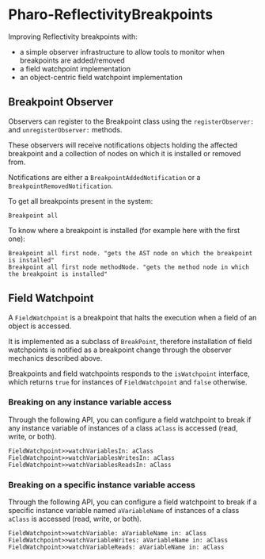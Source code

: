 # Pharo-ReflectivityBreakpoints
Improving Reflectivity breakpoints with:
- a simple observer infrastructure to allow tools to monitor when breakpoints are added/removed
- a field watchpoint implementation
- an object-centric field watchpoint implementation

## Breakpoint Observer

Observers can register to the Breakpoint class using the `registerObserver:` and `unregisterObserver:` methods.

These observers will receive notifications objects holding the affected breakpoint and a collection of nodes on which it is installed or removed from.

Notifications are either a `BreakpointAddedNotification` or a `BreakpointRemovedNotification`.

To get all breakpoints present in the system: 
```Smalltalk
Breakpoint all
```

To know where a breakpoint is installed (for example here with the first one): 
```Smalltalk
Breakpoint all first node. "gets the AST node on which the breakpoint is installed"
Breakpoint all first node methodNode. "gets the method node in which the breakpoint is installed"
```
## Field Watchpoint

A `FieldWatchpoint` is a breakpoint that halts the execution when a field of an object is accessed.

It is implemented as a subclass of `BreakPoint`, therefore installation of field watchpoints is notified as a breakpoint change through the observer mechanics described above.

Breakpoints and field watchpoints responds to the `isWatchpoint` interface, which returns `true` for instances of `FieldWatchpoint` and `false` otherwise.


### Breaking on any instance variable access

Through the following API, you can configure a field watchpoint to break if any instance variable of instances of a class `aClass` is accessed (read, write, or both).

```Smalltalk
FieldWatchpoint>>watchVariablesIn: aClass 
FieldWatchpoint>>watchVariablesWritesIn: aClass 
FieldWatchpoint>>watchVariablesReadsIn: aClass 
```

### Breaking on a specific instance variable access

Through the following API, you can configure a field watchpoint to break if a specific instance variable named `aVariableName` of instances of a class `aClass` is accessed (read, write, or both).

```Smalltalk
FieldWatchpoint>>watchVariable: aVariableName in: aClass 
FieldWatchpoint>>watchVariableWrites: aVariableName in: aClass 
FieldWatchpoint>>watchVariableReads: aVariableName in: aClass 
```
